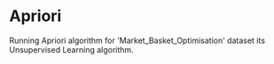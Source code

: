 # Apriori
Running Apriori algorithm for 'Market_Basket_Optimisation' dataset
its Unsupervised Learning algorithm.
